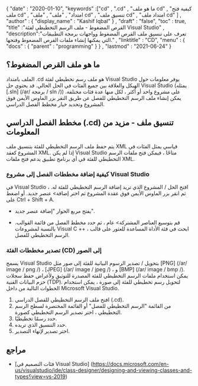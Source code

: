 {
  "date" : "2020-01-10",
  "keywords" :["cd" , ".cd" , "ما هو ملف cd" , "كيفية فتح ملف cd" , "امتداد" , "ملف" , "ملف cd" , "تنسيق ملف cd" , "امتداد ملف cd" ] ,
  "author" : {
    "display_name" : "Kashif Iqbal"
} ,
  "draft" : "false",
  "toc" : true,
  "title" :"القرص المضغوط - ملف الرسم التخطيطي لفئة Visual Studio" ,
  "description":"تعرف على تنسيق ملف القرص المضغوط وواجهات برمجة التطبيقات التي يمكنها إنشاء ملفات القرص المضغوط وفتحها." ,
  "linktitle" : "CD",
  "menu" : {
    "docs" : {
      "parent" : "programming"
}
} ,
  "lastmod" : "2021-06-24"
}

## ما هو ملف القرص المضغوط؟

الملف بامتداد .cd هو ملف رسم تخطيطي لفئة Visual Studio يوفر معلومات حول الهيكل والعلاقة بين جميع الفئات في الحل الحالي. قد يحتوي حل Visual Studio (يمثله [.sln] (/ar/ برمجة / sln /)) على مشروع واحد أو أكثر ، لكل منها عدة فئات مختلفة. يمكن إنشاء ملف الرسم التخطيطي للفصل عن طريق النقر بزر الماوس الأيمن فوق المشروع وتحديد خيار مخطط الفصل الدراسي.

## مخطط الفصل الدراسي (.cd) تنسيق ملف - مزيد من المعلومات

يتم حفظ ملف الرسم التخطيطي للفئة بتنسيق ملف XML قياسي يمثل الفئات في المشروع كعقد XML. إذا لم يكن Visual Studio متاحًا ، فيمكن فتح ملفات الرسم التخطيطي للفئة في أي برنامج تطبيق يدعم فتح ملفات XML.

### كيفية إضافة مخططات الفصل إلى مشروع Visual Studio

في Visual Studio ، افتح الحل / المشروع الذي تريد إضافة الرسم التخطيطي للفئة له. ثم انقر بزر الماوس الأيمن فوق عقدة المشروع ثم اختر إضافة> عنصر جديد. أو اضغط على Ctrl + Shift + A.

* يفتح مربع الحوار "إضافة عنصر جديد".

* قم بتوسيع العناصر المشتركة> عام ، ثم حدد مخطط الفصل من قائمة القوالب. بالنسبة لمشروعات Visual C ++ ، ابحث في فئة الأداة المساعدة للعثور على قالب الرسم التخطيطي للفصل.

### تصدير مخططات الفئة (CD) إلى الصور

يسمح Visual Studio بتحويل / تصدير الرسوم البيانية للفئة إلى صور مثل [PNG] (/ar/ image / png /) ، [JPEG] (/ar/ image / jpeg /) ، و [BMP] (/ar/ image / bmp /). يمكن استخدام ملفات الرسم التخطيطي للفئة المصدرة للتوثيق ولأغراض حفظ سجلات حزم البيانات الفنية (TDP). لتحويل رسم تخطيطي للفئة إلى صورة ، يمكن استخدام الخطوات التالية من داخل Microsoft Visual Studio.

1. افتح ملف الرسم التخطيطي للفصل الدراسي (.cd).
1. من القائمة "الرسم التخطيطي للفصل" أو القائمة المختصرة لسطح الرسم التخطيطي ، اختر تصدير الرسم التخطيطي كصورة.
1. حدد رسمًا تخطيطيًا.
1. حدد التنسيق الذي تريده.
1. اختر تصدير لإنهاء التصدير.

## مراجع

* [فئات التصميم في Visual Studio] (https://docs.microsoft.com/en-us/visualstudio/ide/class-designer/designing-and-viewing-classes-and-types؟view=vs-2019)

